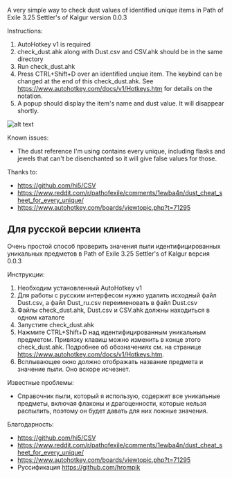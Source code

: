 A very simple way to check dust values of identified unique items in Path of Exile 3.25 Settler's of Kalgur
version 0.0.3

Instructions:
1. AutoHotkey v1 is required
2. check_dust.ahk along with Dust.csv and CSV.ahk should be in the same directory
4. Run check_dust.ahk
5. Press CTRL+Shift+D over an identified unqiue item. The keybind can be changed at the end of this check_dust.ahk. See https://www.autohotkey.com/docs/v1/Hotkeys.htm for details on the notation.
6. A popup should display the item's name and dust value. It will disappear shortly.

![alt text](https://github.com/mkfink/check_dust/blob/main/screenshot.png?raw=true)

Known issues:
* The dust reference I'm using contains every unique, including flasks and jewels that can't be disenchanted so it will give false values for those.

Thanks to:
* https://github.com/hi5/CSV
* https://www.reddit.com/r/pathofexile/comments/1ewba4n/dust_cheat_sheet_for_every_unique/
* https://www.autohotkey.com/boards/viewtopic.php?t=71295


## Для русской версии клиента

Очень простой способ проверить значения пыли идентифицированных уникальных предметов в Path of Exile 3.25 Settler's of Kalgur
версия 0.0.3

Инструкции:
1. Необходим установленный AutoHotkey v1
2. Для работы с русским интерфесом нужно удалить исходный файл Dust.csv, а файл Dust_ru.csv переименовать в файл Dust.csv
3. Файлы check_dust.ahk, Dust.csv и CSV.ahk должны находиться в одном каталоге
4. Запустите check_dust.ahk
5. Нажмите CTRL+Shift+D над идентифицированным уникальным предметом. Привязку клавиш можно изменить в конце этого check_dust.ahk. Подробнее об обозначениях см. на странице https://www.autohotkey.com/docs/v1/Hotkeys.htm.
6. Всплывающее окно должно отображать название предмета и значение пыли. Оно вскоре исчезнет.

Известные проблемы:
* Справочник пыли, который я использую, содержит все уникальные предметы, включая флаконы и драгоценности, которые нельзя распылить, поэтому он будет давать для них ложные значения.

Благодарность:
* https://github.com/hi5/CSV
* https://www.reddit.com/r/pathofexile/comments/1ewba4n/dust_cheat_sheet_for_every_unique/
* https://www.autohotkey.com/boards/viewtopic.php?t=71295
* Руссификация https://github.com/hrompik
